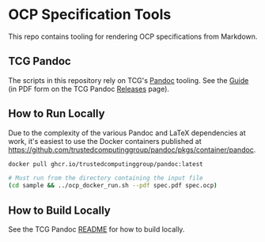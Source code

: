 # OCP Specification Tools

This repo contains tooling for rendering OCP specifications from Markdown.

## TCG Pandoc

The scripts in this repository rely on TCG's [Pandoc](https://github.com/TrustedComputingGroup/pandoc) tooling. See the [Guide](https://github.com/TrustedComputingGroup/pandoc/blob/main/guide.tcg) (in PDF form on the TCG Pandoc [Releases](https://github.com/TrustedComputingGroup/pandoc/releases) page).

## How to Run Locally

Due to the complexity of the various Pandoc and LaTeX dependencies at work,
it's easiest to use the Docker containers published at
https://github.com/trustedcomputinggroup/pandoc/pkgs/container/pandoc.

```sh
docker pull ghcr.io/trustedcomputinggroup/pandoc:latest

# Must run from the directory containing the input file
(cd sample && ../ocp_docker_run.sh --pdf spec.pdf spec.ocp)
```

## How to Build Locally

See the TCG Pandoc [README](https://github.com/TrustedComputingGroup/pandoc/blob/main/README.md#how-to-build-locally) for how to build locally.
